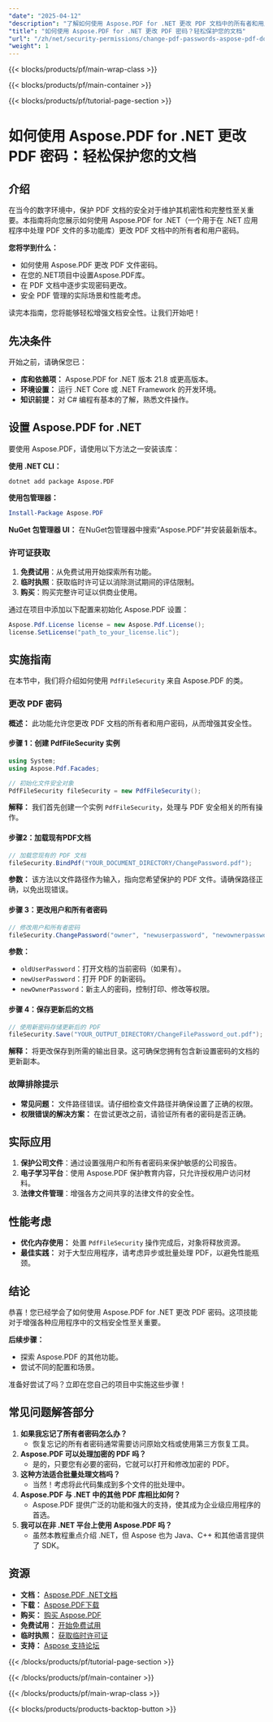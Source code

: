 ```yaml
---
"date": "2025-04-12"
"description": "了解如何使用 Aspose.PDF for .NET 更改 PDF 文档中的所有者和用户密码。本指南涵盖安全 PDF 管理的设置、实施和实际应用。"
"title": "如何使用 Aspose.PDF for .NET 更改 PDF 密码？轻松保护您的文档"
"url": "/zh/net/security-permissions/change-pdf-passwords-aspose-pdf-dotnet/"
"weight": 1
---
```


{{< blocks/products/pf/main-wrap-class >}}

{{< blocks/products/pf/main-container >}}

{{< blocks/products/pf/tutorial-page-section >}}


# 如何使用 Aspose.PDF for .NET 更改 PDF 密码：轻松保护您的文档

## 介绍

在当今的数字环境中，保护 PDF 文档的安全对于维护其机密性和完整性至关重要。本指南将向您展示如何使用 Aspose.PDF for .NET（一个用于在 .NET 应用程序中处理 PDF 文件的多功能库）更改 PDF 文档中的所有者和用户密码。

**您将学到什么：**
- 如何使用 Aspose.PDF 更改 PDF 文件密码。
- 在您的.NET项目中设置Aspose.PDF库。
- 在 PDF 文档中逐步实现密码更改。
- 安全 PDF 管理的实际场景和性能考虑。

读完本指南，您将能够轻松增强文档安全性。让我们开始吧！

## 先决条件

开始之前，请确保您已：

- **库和依赖项：** Aspose.PDF for .NET 版本 21.8 或更高版本。
- **环境设置：** 运行 .NET Core 或 .NET Framework 的开发环境。
- **知识前提：** 对 C# 编程有基本的了解，熟悉文件操作。

## 设置 Aspose.PDF for .NET

要使用 Aspose.PDF，请使用以下方法之一安装该库：

**使用 .NET CLI：**
```shell
dotnet add package Aspose.PDF
```

**使用包管理器：**
```powershell
Install-Package Aspose.PDF
```

**NuGet 包管理器 UI：** 
在NuGet包管理器中搜索“Aspose.PDF”并安装最新版本。

### 许可证获取

1. **免费试用**：从免费试用开始探索所有功能。
2. **临时执照**：获取临时许可证以消除测试期间的评估限制。
3. **购买**：购买完整许可证以供商业使用。

通过在项目中添加以下配置来初始化 Aspose.PDF 设置：

```csharp
Aspose.Pdf.License license = new Aspose.Pdf.License();
license.SetLicense("path_to_your_license.lic");
```

## 实施指南

在本节中，我们将介绍如何使用 `PdfFileSecurity` 来自 Aspose.PDF 的类。

### 更改 PDF 密码

**概述：** 此功能允许您更改 PDF 文档的所有者和用户密码，从而增强其安全性。

#### 步骤 1：创建 PdfFileSecurity 实例
```csharp
using System;
using Aspose.Pdf.Facades;

// 初始化文件安全对象
PdfFileSecurity fileSecurity = new PdfFileSecurity();
```
**解释：** 我们首先创建一个实例 `PdfFileSecurity`，处理与 PDF 安全相关的所有操作。

#### 步骤2：加载现有PDF文档
```csharp
// 加载您现有的 PDF 文档
fileSecurity.BindPdf("YOUR_DOCUMENT_DIRECTORY/ChangePassword.pdf");
```
**参数：** 该方法以文件路径作为输入，指向您希望保护的 PDF 文件。请确保路径正确，以免出现错误。

#### 步骤 3：更改用户和所有者密码
```csharp
// 修改用户和所有者密码
fileSecurity.ChangePassword("owner", "newuserpassword", "newownerpassword");
```
**参数：**
- `oldUserPassword`：打开文档的当前密码（如果有）。
- `newUserPassword`：打开 PDF 的新密码。
- `newOwnerPassword`：新主人的密码，控制打印、修改等权限。

#### 步骤 4：保存更新后的文档
```csharp
// 使用新密码存储更新后的 PDF
fileSecurity.Save("YOUR_OUTPUT_DIRECTORY/ChangeFilePassword_out.pdf");
```
**解释：** 将更改保存到所需的输出目录。这可确保您拥有包含新设置密码的文档的更新副本。

### 故障排除提示

- **常见问题：** 文件路径错误。请仔细检查文件路径并确保设置了正确的权限。
- **权限错误的解决方案：** 在尝试更改之前，请验证所有者的密码是否正确。

## 实际应用

1. **保护公司文件**：通过设置强用户和所有者密码来保护敏感的公司报告。
2. **电子学习平台**：使用 Aspose.PDF 保护教育内容，只允许授权用户访问材料。
3. **法律文件管理**：增强各方之间共享的法律文件的安全性。

## 性能考虑

- **优化内存使用：** 处置 `PdfFileSecurity` 操作完成后，对象将释放资源。
- **最佳实践：** 对于大型应用程序，请考虑异步或批量处理 PDF，以避免性能瓶颈。

## 结论

恭喜！您已经学会了如何使用 Aspose.PDF for .NET 更改 PDF 密码。这项技能对于增强各种应用程序中的文档安全性至关重要。 

**后续步骤：**
- 探索 Aspose.PDF 的其他功能。
- 尝试不同的配置和场景。

准备好尝试了吗？立即在您自己的项目中实施这些步骤！

## 常见问题解答部分

1. **如果我忘记了所有者密码怎么办？**
   - 恢复忘记的所有者密码通常需要访问原始文档或使用第三方恢复工具。
2. **Aspose.PDF 可以处理加密的 PDF 吗？**
   - 是的，只要您有必要的密码，它就可以打开和修改加密的 PDF。
3. **这种方法适合批量处理文档吗？**
   - 当然！考虑将此代码集成到多个文件的批处理中。
4. **Aspose.PDF 与 .NET 中的其他 PDF 库相比如何？**
   - Aspose.PDF 提供广泛的功能和强大的支持，使其成为企业级应用程序的首选。
5. **我可以在非 .NET 平台上使用 Aspose.PDF 吗？**
   - 虽然本教程重点介绍 .NET，但 Aspose 也为 Java、C++ 和其他语言提供了 SDK。

## 资源

- **文档：** [Aspose.PDF .NET文档](https://reference.aspose.com/pdf/net/)
- **下载：** [Aspose.PDF下载](https://releases.aspose.com/pdf/net/)
- **购买：** [购买 Aspose.PDF](https://purchase.aspose.com/buy)
- **免费试用：** [开始免费试用](https://releases.aspose.com/pdf/net/)
- **临时执照：** [获取临时许可证](https://purchase.aspose.com/temporary-license/)
- **支持：** [Aspose 支持论坛](https://forum.aspose.com/c/pdf/10)

{{< /blocks/products/pf/tutorial-page-section >}}

{{< /blocks/products/pf/main-container >}}

{{< /blocks/products/pf/main-wrap-class >}}

{{< blocks/products/products-backtop-button >}}